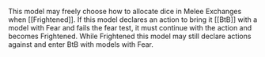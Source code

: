 This model may freely choose how to allocate dice in Melee Exchanges when [[Frightened]].
If this model declares an action to bring it [[BtB]] with a model with Fear and fails the fear test, it must continue with the action and becomes Frightened.
While Frightened this model may still declare actions against and enter BtB with models with Fear.